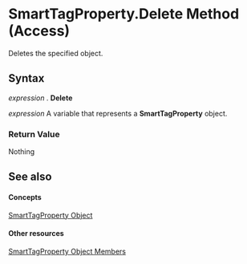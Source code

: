 
# SmartTagProperty.Delete Method (Access)

Deletes the specified object.


## Syntax

 _expression_ . **Delete**

 _expression_ A variable that represents a **SmartTagProperty** object.


### Return Value

Nothing


## See also


#### Concepts


[SmartTagProperty Object](d69d4855-cfe6-2688-3003-2318eb694d3c.md)
#### Other resources


[SmartTagProperty Object Members](6f5b5450-297f-3e39-e83f-9cd6f96ad25c.md)

